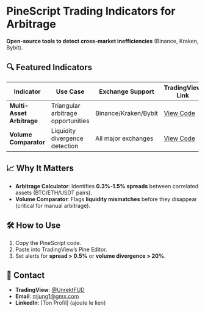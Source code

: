 # PineScript Trading Indicators for Arbitrage
**Open-source tools to detect cross-market inefficiencies** (Binance, Kraken, Bybit).

## 🔍 Featured Indicators
| Indicator                     | Use Case                          | Exchange Support       | TradingView Link                          |
|-------------------------------|-----------------------------------|-------------------------|-------------------------------------------|
| **Multi-Asset Arbitrage**     | Triangular arbitrage opportunities | Binance/Kraken/Bybit   | [View Code](https://www.tradingview.com/script/XX4BuHug/) |
| **Volume Comparator**         | Liquidity divergence detection    | All major exchanges    | [View Code](https://www.tradingview.com/script/jmjvD08h/) |

## 📈 Why It Matters
- **Arbitrage Calculator**: Identifies **0.3%-1.5% spreads** between correlated assets (BTC/ETH/USDT pairs).
- **Volume Comparator**: Flags **liquidity mismatches** before they disappear (critical for manual arbitrage).

## 🛠 How to Use
1. Copy the PineScript code.
2. Paste into TradingView’s Pine Editor.
3. Set alerts for **spread > 0.5%** or **volume divergence > 20%**.

## 📧 Contact
- **TradingView**: [@UnrektFUD](https://www.tradingview.com/u/UnrektFUD/)
- **Email**: mjung1@gmx.com
- **LinkedIn**: [Ton Profil] (ajoute le lien)
